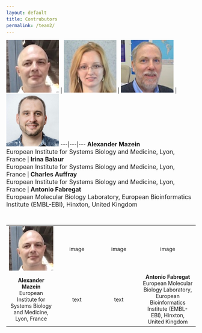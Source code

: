 ```yaml
---
layout: default
title: Contrubutors
permalink: /team2/
---
```



<a href="/glycolysis/"><img src="/images/team/AlexanderMazein.jpg" width="140"/></a> | <a href="/mevalonate/"><img src="/images/team/IrinaBalaur.jpg" width="140"/></a> | <a href="/eicosanoids/"><img src="/images/team/CharlesAuffray.jpg" width="140"/></a> | <a href="/eicosanoids/"><img src="/images/team/AntonioFabregat.jpg" width="140"/></a>
---|---|---
<font size="3"><strong>Alexander Mazein</strong><br />European Institute for Systems Biology and Medicine, Lyon, France</font> | <font size="3"><strong>Irina Balaur</strong><br />European Institute for Systems Biology and Medicine, Lyon, France</font> | <font size="3"><strong>Charles Auffray</strong><br />European Institute for Systems Biology and Medicine, Lyon, France</font> | <font size="3"><strong>Antonio Fabregat</strong><br />European Molecular Biology Laboratory, European Bioinformatics Institute (EMBL-EBI), Hinxton, United Kingdom</font>

<br />

<td align="center">
    
<div>
<table font size="3">
    <tr>
      <td style="width: 220px;" align="center"><img src="/images/team/AlexanderMazein.jpg" width="140"/></td>
      <td style="width: 220px;" align="center">image</td>
      <td style="width: 220px;" align="center">image</td>
      <td style="width: 220px;" align="center">image</td>
    </tr>
    <tr>
      <td align="center"><strong>Alexander Mazein</strong><br />European Institute for Systems Biology and Medicine, Lyon, France</td>
      <td align="center">text</td>
      <td align="center">text</td>
      <td align="center"><strong>Antonio Fabregat</strong><br />European Molecular Biology Laboratory, European Bioinformatics Institute (EMBL-EBI), Hinxton, United Kingdom</td>
    </tr>
</table>
</div>
